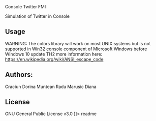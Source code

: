 <snippet>
  <content><![CDATA[
  
## Console Twitter FMI
Simulation of Twitter in Console

## Usage
WARNING: The colors library will work on most UNIX systems but
	is not supported in Win32 console component of Microsoft Windows 
	before Windows 10 update TH2
more information here: https://en.wikipedia.org/wiki/ANSI_escape_code

## Authors:
Craciun Dorina
Muntean Radu
Marusic Diana

## License
GNU General Public License v3.0
]]></content>
  <tabTrigger>readme</tabTrigger>
</snippet>

